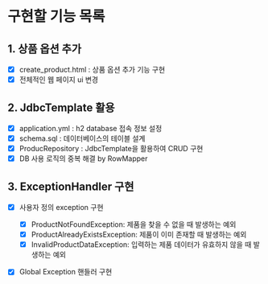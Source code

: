 # 구현할 기능 목록
## 1. 상품 옵션 추가
- [x] create_product.html : 상품 옵션 추가 기능 구현
- [x] 전체적인 웹 페이지 ui 변경

## 2. JdbcTemplate 활용
- [x] application.yml : h2 database 접속 정보 설정
- [x] schema.sql : 데이터베이스의 테이블 설계
- [x] ProducRepository : JdbcTemplate을 활용하여 CRUD 구현 
- [x] DB 사용 로직의 중복 해결 by RowMapper

## 3. ExceptionHandler 구현
- [x] 사용자 정의 exception 구현
  - [x] ProductNotFoundException: 제품을 찾을 수 없을 때 발생하는 예외   
  - [x] ProductAlreadyExistsException: 제품이 이미 존재할 때 발생하는 예외
  - [x] InvalidProductDataException: 입력하는 제품 데이터가 유효하지 않을 때 발생하는 예외
- [x] Global Exception 핸들러 구현 

